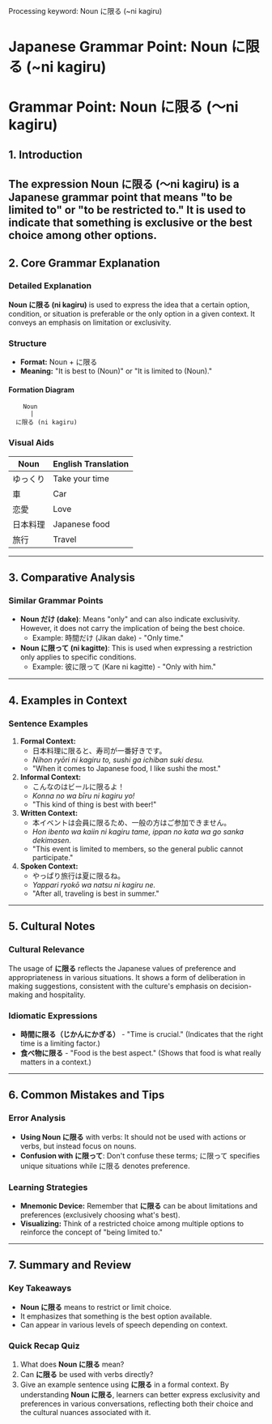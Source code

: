 Processing keyword: Noun に限る (~ni kagiru)
# Japanese Grammar Point: Noun に限る (~ni kagiru)
# Grammar Point: Noun に限る (～ni kagiru)
## 1. Introduction
The expression **Noun に限る (～ni kagiru)** is a Japanese grammar point that means "to be limited to" or "to be restricted to." It is used to indicate that something is exclusive or the best choice among other options.
---
## 2. Core Grammar Explanation
### Detailed Explanation
**Noun に限る (ni kagiru)** is used to express the idea that a certain option, condition, or situation is preferable or the only option in a given context. It conveys an emphasis on limitation or exclusivity.
### Structure
- **Format:** Noun + に限る
- **Meaning:** "It is best to (Noun)" or "It is limited to (Noun)."
#### Formation Diagram
```
    Noun
      |
  に限る (ni kagiru)
```
### Visual Aids
| Noun        | English Translation                |
|-------------|------------------------------------|
| ゆっくり    | Take your time                     |
| 車         | Car                                |
| 恋愛       | Love                               |
| 日本料理   | Japanese food                      |
| 旅行       | Travel                             |
---
## 3. Comparative Analysis
### Similar Grammar Points
- **Noun だけ (dake)**: Means "only" and can also indicate exclusivity. However, it does not carry the implication of being the best choice.
  - Example: 時間だけ (Jikan dake) - "Only time."
- **Noun に限って (ni kagitte)**: This is used when expressing a restriction only applies to specific conditions.
  - Example: 彼に限って (Kare ni kagitte) - "Only with him."
---
## 4. Examples in Context
### Sentence Examples
1. **Formal Context:**
   - 日本料理に限ると、寿司が一番好きです。
   - *Nihon ryōri ni kagiru to, sushi ga ichiban suki desu.*
   - "When it comes to Japanese food, I like sushi the most."
2. **Informal Context:**
   - こんなのはビールに限るよ！
   - *Konna no wa bīru ni kagiru yo!*
   - "This kind of thing is best with beer!"
3. **Written Context:**
   - 本イベントは会員に限るため、一般の方はご参加できません。
   - *Hon ibento wa kaiin ni kagiru tame, ippan no kata wa go sanka dekimasen.*
   - "This event is limited to members, so the general public cannot participate."
4. **Spoken Context:**
   - やっぱり旅行は夏に限るね。
   - *Yappari ryokō wa natsu ni kagiru ne.*
   - "After all, traveling is best in summer."
---
## 5. Cultural Notes
### Cultural Relevance
The usage of **に限る** reflects the Japanese values of preference and appropriateness in various situations. It shows a form of deliberation in making suggestions, consistent with the culture's emphasis on decision-making and hospitality.
### Idiomatic Expressions
- **時間に限る（じかんにかぎる）** - "Time is crucial." (Indicates that the right time is a limiting factor.)
- **食べ物に限る** - "Food is the best aspect." (Shows that food is what really matters in a context.)
---
## 6. Common Mistakes and Tips
### Error Analysis
- **Using Noun に限る** with verbs: It should not be used with actions or verbs, but instead focus on nouns.
- **Confusion with に限って**: Don't confuse these terms; に限って specifies unique situations while に限る denotes preference.
### Learning Strategies
- **Mnemonic Device:** Remember that **に限る** can be about limitations and preferences (exclusively choosing what's best).
- **Visualizing:** Think of a restricted choice among multiple options to reinforce the concept of "being limited to."
---
## 7. Summary and Review
### Key Takeaways
- **Noun に限る** means to restrict or limit choice.
- It emphasizes that something is the best option available.
- Can appear in various levels of speech depending on context.
### Quick Recap Quiz
1. What does **Noun に限る** mean?
2. Can **に限る** be used with verbs directly?
3. Give an example sentence using **に限る** in a formal context.
By understanding **Noun に限る**, learners can better express exclusivity and preferences in various conversations, reflecting both their choice and the cultural nuances associated with it.
